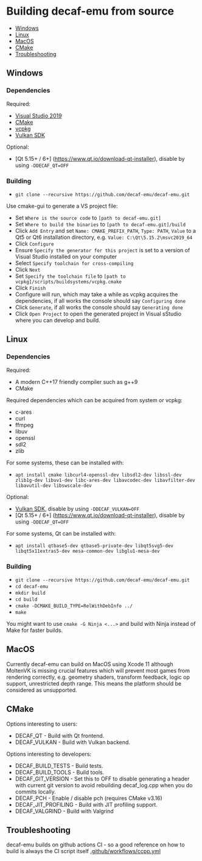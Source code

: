 # Building decaf-emu from source
- [Windows](#windows)
- [Linux](#Linux)
- [MacOS](#MacOS)
- [CMake](#CMake)
- [Troubleshooting](#Troubleshooting)

## Windows

### Dependencies
Required:
- [Visual Studio 2019](https://visualstudio.microsoft.com/vs/community/)
- [CMake](https://cmake.org/)
- [vcpkg](https://vcpkg.io/en/getting-started.html)
- [Vulkan SDK](https://vulkan.lunarg.com/sdk/home)

Optional:
- [Qt 5.15+ / 6+] (https://www.qt.io/download-qt-installer), disable by using `-DDECAF_QT=OFF`

### Building
- `git clone --recursive https://github.com/decaf-emu/decaf-emu.git`

Use cmake-gui to generate a VS project file:
- Set `Where is the source code` to `[path to decaf-emu.git]`
- Set `Where to build the binaries` to `[path to decaf-emu.git]/build`
- Click `Add Entry` and set `Name: CMAKE_PREFIX_PATH`, `Type: PATH`, `Value` to a Qt5 or Qt6 installation directory, e.g. `Value: C:\Qt\5.15.2\msvc2019_64`
- Click `Configure`
- Ensure `Specify the generator for this project` is set to a version of Visual Studio installed on your computer
- Select `Specify toolchain for cross-compiling`
- Click `Next`
- Set `Specify the toolchain file` to `[path to vcpkg]/scripts/buildsystems/vcpkg.cmake`
- Click `Finish`
- Configure will run, which may take a while as vcpkg acquires the dependencies, if all works the console should say `Configuring done`
- Click `Generate`, if all works the console should say `Generating done`
- Click `Open Project` to open the generated project in Visual sStudio where you can develop and build.

## Linux

### Dependencies
Required:
- A modern C++17 friendly compiler such as g++9
- CMake

Required dependencies which can be acquired from system or vcpkg:
- c-ares
- curl
- ffmpeg
- libuv
- openssl
- sdl2
- zlib

For some systems, these can be installed with:
- `apt install cmake libcurl4-openssl-dev libsdl2-dev libssl-dev zlib1g-dev libuv1-dev libc-ares-dev libavcodec-dev libavfilter-dev libavutil-dev libswscale-dev`

Optional:
- [Vulkan SDK](https://vulkan.lunarg.com/sdk/home), disable by using `-DDECAF_VULKAN=OFF`
- [Qt 5.15+ / 6+] (https://www.qt.io/download-qt-installer), disable by using `-DDECAF_QT=OFF`

For some systems, Qt can be installed with:
- `apt install qtbase5-dev qtbase5-private-dev libqt5svg5-dev libqt5x11extras5-dev mesa-common-dev libglu1-mesa-dev`

### Building
- `git clone --recursive https://github.com/decaf-emu/decaf-emu.git`
- `cd decaf-emu`
- `mkdir build`
- `cd build`
- `cmake -DCMAKE_BUILD_TYPE=RelWithDebInfo ../`
- `make`

You might want to use `cmake -G Ninja <...>` and build with Ninja instead of Make for faster builds.

## MacOS
Currently decaf-emu can build on MacOS using Xcode 11 although MoltenVK is missing crucial features which will prevent most games from rendering correctly, e.g. geometry shaders, transform feedback, logic op support, unrestricted depth range. This means the platform should be considered as unsupported.

## CMake
Options interesting to users:
- DECAF_QT - Build with Qt frontend.
- DECAF_VULKAN - Build with Vulkan backend.

Options interesting to developers:
- DECAF_BUILD_TESTS - Build tests.
- DECAF_BUILD_TOOLS - Build tools.
- DECAF_GIT_VERSION - Set this to OFF to disable generating a header with current git version to avoid rebuilding decaf_log.cpp when you do commits locally.
- DECAF_PCH - Enable / disable pch (requires CMake v3.16)
- DECAF_JIT_PROFILING - Build with JIT profiling support.
- DECAF_VALGRIND - Build with Valgrind

## Troubleshooting

decaf-emu builds on github actions CI - so a good reference on how to build is always the CI script itself [.github/workflows/ccpp.yml](https://github.com/decaf-emu/decaf-emu/blob/master/.github/workflows/ccpp.yml)
